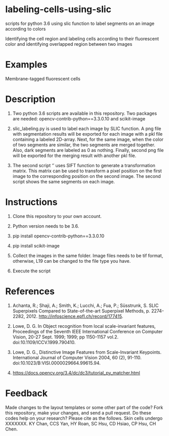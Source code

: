 # labeling-cells-using-slic
scripts for python 3.6 using slic function to label segments on an image according to colors

Identifying the cell region and labeling cells according to their fluorescent color and identifying overlapped region between two images

# Examples

Membrane-tagged fluorescent cells

# Description

1. Two python 3.6 scripts are available in this repository. Two packages are needed: opencv-contrib-python==3.3.0.10 and scikit-image

2. slic_labeling.py is used to label each image by SLIC function. A png file with segmentation results will be exported for each image with a pkl file containing a labeled 2D-array. Next, for the same image, when the color of two segments are similar, the two segments are merged together. Also, dark segments are labeled as 0 as nothing. Finally, second png file will be exported for the merging result with another pkl file.

3. The second script ‘’ uses SIFT function to generate a transformation matrix. This matrix can be used to transform a pixel position on the first image to the corresponding position on the second image. The second script shows the same segments on each image.

# Instructions

1. Clone this repository to your own account.

2. Python version needs to be 3.6.

3. pip install opencv-contrib-python==3.3.0.10

4. pip install scikit-image

5. Collect the images in the same folder. Image files needs to be tif format, otherwise, L19 can be changed to the file type you have.

6. Execute the script


# References

1.	Achanta, R.; Shaji, A.; Smith, K.; Lucchi, A.; Fua, P.; Süsstrunk, S. SLIC Superpixels Compared to State-of-the-art Superpixel Methods, p. 2274-2282, 2012. http://infoscience.epfl.ch/record/177415.

2.	Lowe, D. G. In Object recognition from local scale-invariant features, Proceedings of the Seventh IEEE International Conference on Computer Vision, 20-27 Sept. 1999; 1999; pp 1150-1157 vol.2. doi:10.1109/ICCV.1999.790410.

3.	Lowe, D. G., Distinctive Image Features from Scale-Invariant Keypoints. International Journal of Computer Vision 2004, 60 (2), 91-110. doi:10.1023/B:VISI.0000029664.99615.94.

4.	https://docs.opencv.org/3.4/dc/dc3/tutorial_py_matcher.html

# Feedback

Made changes to the layout templates or some other part of the code? Fork this repository, make your changes, and send a pull request.
Do these codes help on your research? Please cite as the follows. Skin cells undergo XXXXXXX. KY Chan, CCS Yan, HY Roan, SC Hsu, CD Hsiao, CP Hsu, CH Chen.

